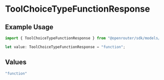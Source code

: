# ToolChoiceTypeFunctionResponse

## Example Usage

```typescript
import { ToolChoiceTypeFunctionResponse } from "@openrouter/sdk/models/operations";

let value: ToolChoiceTypeFunctionResponse = "function";
```

## Values

```typescript
"function"
```